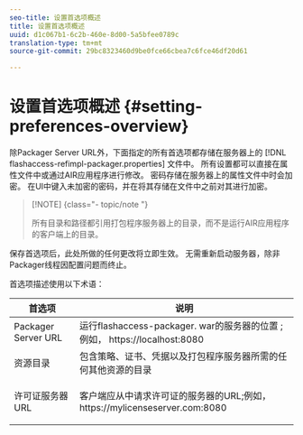 ```yaml
---
seo-title: 设置首选项概述
title: 设置首选项概述
uuid: d1c067b1-6c2b-460e-8d00-5a5bfee0789c
translation-type: tm+mt
source-git-commit: 29bc8323460d9be0fce66cbea7c6fce46df20d61

---
```



# 设置首选项概述 {#setting-preferences-overview}

除Packager Server URL外，下面指定的所有首选项都存储在服务器上的 [!DNL flashaccess-refimpl-packager.properties] 文件中。 所有设置都可以直接在属性文件中或通过AIR应用程序进行修改。 密码存储在服务器上的属性文件中时会加密。 在UI中键入未加密的密码，并在将其存储在文件中之前对其进行加密。

>[!NOTE] {class=&quot;- topic/note &quot;}
>
>所有目录和路径都引用打包程序服务器上的目录，而不是运行AIR应用程序的客户端上的目录。

保存首选项后，此处所做的任何更改将立即生效。 无需重新启动服务器，除非Packager线程因配置问题而终止。

首选项描述使用以下术语：

<table frame="all" colsep="1" rowsep="1" class="+ topic/table adobe-d/table " id="table_tj5_hcz_n4"> 
 <thead class="- topic/thead "> 
  <tr rowsep="1" class="- topic/row "> 
   <th colname="1" class="- topic/entry entry"> 首选项 </th> 
   <th colname="2" class="- topic/entry entry"> 说明 </th> 
  </tr> 
 </thead>
 <tbody class="- topic/tbody "> 
  <tr rowsep="1" class="- topic/row "> 
   <td colname="1" class="- topic/entry "> Packager Server URL </td> 
   <td colname="2" class="- topic/entry "> 运行flashaccess-packager. <span class="filepath"> war的服务器的位置 </span>;例如， <span class="filepath"> https://localhost:8080 </span> </td> 
  </tr> 
  <tr rowsep="1" class="- topic/row "> 
   <td colname="1" class="- topic/entry "> 资源目录 </td> 
   <td colname="2" class="- topic/entry "> 包含策略、证书、凭据以及打包程序服务器所需的任何其他资源的目录 </td> 
  </tr> 
  <tr rowsep="0" class="- topic/row "> 
   <td colname="1" class="- topic/entry "> 许可证服务器URL </td> 
   <td colname="2" class="- topic/entry "> <p class="- topic/p ">客户端应从中请求许可证的服务器的URL;例如， <span class="filepath"> https://mylicenseserver.com:8080 </span> </p> </td> 
  </tr> 
 </tbody> 
</table>

